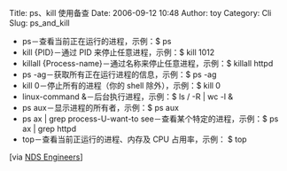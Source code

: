 Title: ps、kill 使用备查
Date: 2006-09-12 10:48
Author: toy
Category: Cli
Slug: ps_and_kill

-   ps－查看当前正在运行的进程，示例：$ ps
-   kill {PID}－通过 PID 来停止任意进程，示例：$ kill 1012
-   killall {Process-name}－通过名称来停止任意进程，示例：$ killall
    httpd
-   ps -ag－获取所有正在运行进程的信息，示例：$ ps -ag
-   kill 0－停止所有的进程（你的 shell 除外），示例：$ kill 0
-   linux-command &－后台执行进程，示例：$ ls / -R | wc -l &
-   ps aux－显示进程的所有者，示例：$ ps aux
-   ps ax | grep process-U-want-to see－查看某个特定的进程，示例：$ ps
    ax | grep httpd
-   top－查看当前正运行的进程、内存及 CPU 占用率，示例： $ top

[via [NDS
Engineers](http://www.ndsengineers.com/reference/353314-linux-commands-identify-kill-running-process.html)]

